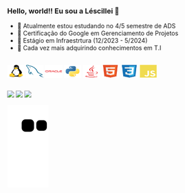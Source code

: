 ### Hello, world!! Eu sou a Léscillei 👋

- 🔭 Atualmente estou estudando no 4/5 semestre de ADS
- 🌱 Certificação do Google em Gerenciamento de Projetos
- 💼 Estágio em Infraestrtura (12/2023 - 5/2024)
- 🤔 Cada vez mais adquirindo conhecimentos em T.I

<div style="display: inline_block"><br>
  <img align="center" alt="Lescillei-Linux" height="30" width="40" src="https://raw.githubusercontent.com/devicons/devicon/master/icons/linux/linux-original.svg">
  <img align="center" alt="Lescillei-Mysql" height="30" width="40" src="https://raw.githubusercontent.com/devicons/devicon/master/icons/mysql/mysql-original.svg">
  <img align="center" alt="Lescillei-Oracle" height="30" width="40" src="https://raw.githubusercontent.com/devicons/devicon/master/icons/oracle/oracle-original.svg">
  <img align="center" alt="Lescillei-Python" height="30" width="40" src="https://raw.githubusercontent.com/devicons/devicon/master/icons/python/python-original.svg">
  <img align="center" alt="Lescillei-Java" height="30" width="40" src="https://raw.githubusercontent.com/devicons/devicon/master/icons/java/java-plain.svg">
  <img align="center" alt="Lescillei-HTML" height="30" width="40" src="https://raw.githubusercontent.com/devicons/devicon/master/icons/html5/html5-original.svg">
  <img align="center" alt="Lescillei-CSS" height="30" width="40" src="https://raw.githubusercontent.com/devicons/devicon/master/icons/css3/css3-original.svg">
  <img align="center" alt="Lescillei-Js" height="30" width="40" src="https://raw.githubusercontent.com/devicons/devicon/master/icons/javascript/javascript-plain.svg">


</div>

##

<div> 
  <a href="https://www.instagram.com/leledorneless/" target="_blank"><img src="https://img.shields.io/badge/-Instagram-%23E4405F?style=for-the-badge&logo=instagram&logoColor=white" target="_blank"></a>
  <a href = "mailto:lescilleidorneles@gmail.com"><img src="https://img.shields.io/badge/-Gmail-%23333?style=for-the-badge&logo=gmail&logoColor=white" target="_blank"></a>
  <a href="https://www.linkedin.com/in/l%C3%A9scillei-dorneles-46a98927b/" target="_blank"><img src="https://img.shields.io/badge/-LinkedIn-%230077B5?style=for-the-badge&logo=linkedin&logoColor=white" target="_blank"></a> 
</div>

  ![Snake animation](https://github.com/Lescillei/Lescillei/blob/output/github-contribution-grid-snake.svg)
